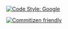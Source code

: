 [![Code Style: Google](https://img.shields.io/badge/code%20style-google-blueviolet.svg)](https://github.com/google/gts)

[![Commitizen friendly](https://img.shields.io/badge/commitizen-friendly-brightgreen.svg)](http://commitizen.github.io/cz-cli/)

